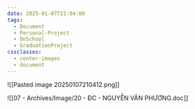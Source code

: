 ```yaml
---
date: 2025-01-07T21:04:00
tags:
  - Document
  - Personal-Project
  - OnSchool
  - GraduationProject
cssclasses:
  - center-images
  - document
---
```



![[Pasted image 20250107210412.png]]


![[07 - Archives/Image/20 - ĐC - NGUYỄN VĂN PHƯƠNG.doc]]
